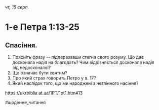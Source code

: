 
_чт, 15 серп._

# 1-е Петра 1:13-25

## Спасіння.
1. Поясніть фразу -- підперезавши стегна свого розуму. Що дає досконала надія на благодать? Чим відрізняється досконала надія від недосконалої?
2. Що означає бути святим?
3. Про який страх говорить Петро  у в. 17?
4. Який наслідок того, що ми народжені з нетлінного насіння?

https://ukrbiblia.at.ua/1PT/1pt1.htm#13 

#щоденне_читання
